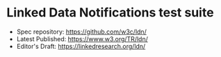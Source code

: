 # Linked Data Notifications test suite

* Spec repository: https://github.com/w3c/ldn/
* Latest Published: https://www.w3.org/TR/ldn/
* Editor's Draft: https://linkedresearch.org/ldn/
